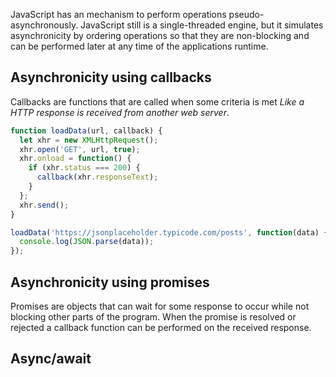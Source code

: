JavaScript has an mechanism to perform operations pseudo-asynchronously. JavaScript still is a single-threaded engine, but it simulates asynchronicity by ordering operations so that they are non-blocking and can be performed later at any time of the applications runtime.

## Asynchronicity using callbacks 
Callbacks are functions that are called when some criteria is met *Like a HTTP response is received from another web server*. 
```javascript
function loadData(url, callback) {
  let xhr = new XMLHttpRequest();
  xhr.open('GET', url, true);
  xhr.onload = function() {
    if (xhr.status === 200) {
      callback(xhr.responseText);
    }
  };
  xhr.send();
}

loadData('https://jsonplaceholder.typicode.com/posts', function(data) {
  console.log(JSON.parse(data));
});
```

## Asynchronicity using promises
Promises are objects that can wait for some response to occur while not blocking other parts of the program. When the promise is resolved or rejected a callback function can be performed on the received response.

## Async/await